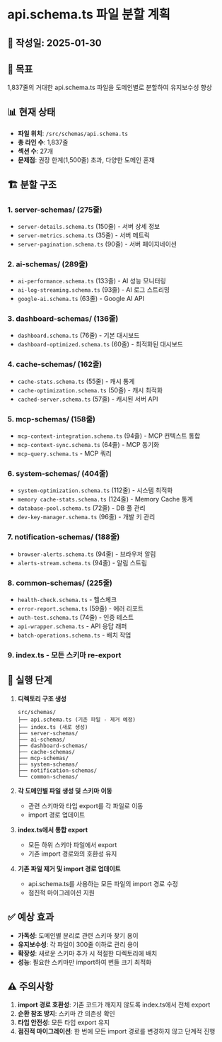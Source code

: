 # api.schema.ts 파일 분할 계획

## 📅 작성일: 2025-01-30

## 🎯 목표
1,837줄의 거대한 api.schema.ts 파일을 도메인별로 분할하여 유지보수성 향상

## 📊 현재 상태
- **파일 위치**: `/src/schemas/api.schema.ts`
- **총 라인 수**: 1,837줄
- **섹션 수**: 27개
- **문제점**: 권장 한계(1,500줄) 초과, 다양한 도메인 혼재

## 🏗️ 분할 구조

### 1. **server-schemas/** (275줄)
- `server-details.schema.ts` (150줄) - 서버 상세 정보
- `server-metrics.schema.ts` (35줄) - 서버 메트릭
- `server-pagination.schema.ts` (90줄) - 서버 페이지네이션

### 2. **ai-schemas/** (289줄)
- `ai-performance.schema.ts` (133줄) - AI 성능 모니터링
- `ai-log-streaming.schema.ts` (93줄) - AI 로그 스트리밍
- `google-ai.schema.ts` (63줄) - Google AI API

### 3. **dashboard-schemas/** (136줄)
- `dashboard.schema.ts` (76줄) - 기본 대시보드
- `dashboard-optimized.schema.ts` (60줄) - 최적화된 대시보드

### 4. **cache-schemas/** (162줄)
- `cache-stats.schema.ts` (55줄) - 캐시 통계
- `cache-optimization.schema.ts` (50줄) - 캐시 최적화
- `cached-server.schema.ts` (57줄) - 캐시된 서버 API

### 5. **mcp-schemas/** (158줄)
- `mcp-context-integration.schema.ts` (94줄) - MCP 컨텍스트 통합
- `mcp-context-sync.schema.ts` (64줄) - MCP 동기화
- `mcp-query.schema.ts` - MCP 쿼리

### 6. **system-schemas/** (404줄)
- `system-optimization.schema.ts` (112줄) - 시스템 최적화
- `memory cache-stats.schema.ts` (124줄) - Memory Cache 통계
- `database-pool.schema.ts` (72줄) - DB 풀 관리
- `dev-key-manager.schema.ts` (96줄) - 개발 키 관리

### 7. **notification-schemas/** (188줄)
- `browser-alerts.schema.ts` (94줄) - 브라우저 알림
- `alerts-stream.schema.ts` (94줄) - 알림 스트림

### 8. **common-schemas/** (225줄)
- `health-check.schema.ts` - 헬스체크
- `error-report.schema.ts` (59줄) - 에러 리포트
- `auth-test.schema.ts` (74줄) - 인증 테스트
- `api-wrapper.schema.ts` - API 응답 래퍼
- `batch-operations.schema.ts` - 배치 작업

### 9. **index.ts** - 모든 스키마 re-export

## 🚀 실행 단계

1. **디렉토리 구조 생성**
   ```
   src/schemas/
   ├── api.schema.ts (기존 파일 - 제거 예정)
   ├── index.ts (새로 생성)
   ├── server-schemas/
   ├── ai-schemas/
   ├── dashboard-schemas/
   ├── cache-schemas/
   ├── mcp-schemas/
   ├── system-schemas/
   ├── notification-schemas/
   └── common-schemas/
   ```

2. **각 도메인별 파일 생성 및 스키마 이동**
   - 관련 스키마와 타입 export를 각 파일로 이동
   - import 경로 업데이트

3. **index.ts에서 통합 export**
   - 모든 하위 스키마 파일에서 export
   - 기존 import 경로와의 호환성 유지

4. **기존 파일 제거 및 import 경로 업데이트**
   - api.schema.ts를 사용하는 모든 파일의 import 경로 수정
   - 점진적 마이그레이션 지원

## ✅ 예상 효과

- **가독성**: 도메인별 분리로 관련 스키마 찾기 용이
- **유지보수성**: 각 파일이 300줄 이하로 관리 용이
- **확장성**: 새로운 스키마 추가 시 적절한 디렉토리에 배치
- **성능**: 필요한 스키마만 import하여 번들 크기 최적화

## ⚠️ 주의사항

1. **import 경로 호환성**: 기존 코드가 깨지지 않도록 index.ts에서 전체 export
2. **순환 참조 방지**: 스키마 간 의존성 확인
3. **타입 안전성**: 모든 타입 export 유지
4. **점진적 마이그레이션**: 한 번에 모든 import 경로를 변경하지 않고 단계적 진행